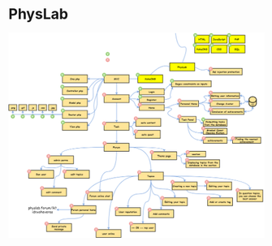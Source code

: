 # PhysLab

<div align="center">
<img src="https://github.com/xoheveras/xoheveras/blob/master/Readme/Images/physlabroad.png">
</div>
